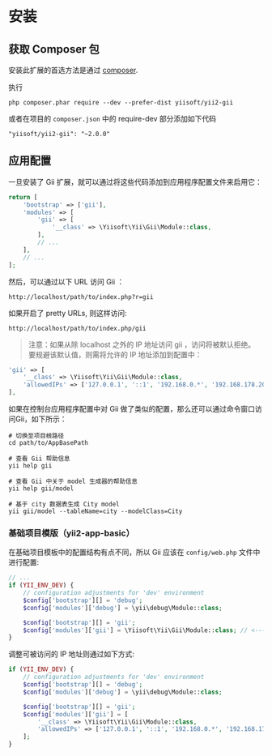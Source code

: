 安装
============

## 获取 Composer 包

安装此扩展的首选方法是通过 [composer](http://getcomposer.org/download/).

执行

```
php composer.phar require --dev --prefer-dist yiisoft/yii2-gii
```

或者在项目的 `composer.json` 中的 require-dev 部分添加如下代码

```
"yiisoft/yii2-gii": "~2.0.0"
```


## 应用配置

一旦安装了 Gii 扩展，就可以通过将这些代码添加到应用程序配置文件来启用它：

```php
return [
    'bootstrap' => ['gii'],
    'modules' => [
        'gii' => [
            '__class' => \Yiisoft\Yii\Gii\Module::class,
        ],
        // ...
    ],
    // ...
];
```

然后，可以通过以下 URL 访问 Gii ：

```
http://localhost/path/to/index.php?r=gii
```

如果开启了 pretty URLs, 则这样访问:

```
http://localhost/path/to/index.php/gii
```

> 注意：如果从除 localhost 之外的 IP 地址访问 gii ，访问将被默认拒绝。
> 要规避该默认值，则需将允许的 IP 地址添加到配置中：
>
```php
'gii' => [
    '__class' => \Yiisoft\Yii\Gii\Module::class,
    'allowedIPs' => ['127.0.0.1', '::1', '192.168.0.*', '192.168.178.20'] // adjust this to your needs
],
```

如果在控制台应用程序配置中对 Gii 做了类似的配置，那么还可以通过命令窗口访问Gii，如下所示：

```
# 切换至项目根路径
cd path/to/AppBasePath

# 查看 Gii 帮助信息
yii help gii

# 查看 Gii 中关于 model 生成器的帮助信息
yii help gii/model

# 基于 city 数据表生成 City model
yii gii/model --tableName=city --modelClass=City
```

### 基础项目模版（yii2-app-basic）

在基础项目模板中的配置结构有点不同，所以 Gii 应该在 `config/web.php` 文件中进行配置:

```php
// ...
if (YII_ENV_DEV) {
    // configuration adjustments for 'dev' environment
    $config['bootstrap'][] = 'debug';
    $config['modules']['debug'] = \yii\debug\Module::class;

    $config['bootstrap'][] = 'gii';
    $config['modules']['gii'] = \Yiisoft\Yii\Gii\Module::class; // <--- here
}
```

调整可被访问的 IP 地址则通过如下方式:

```php
if (YII_ENV_DEV) {
    // configuration adjustments for 'dev' environment
    $config['bootstrap'][] = 'debug';
    $config['modules']['debug'] = \yii\debug\Module::class;

    $config['bootstrap'][] = 'gii';
    $config['modules']['gii'] = [
        '__class' => \Yiisoft\Yii\Gii\Module::class,
        'allowedIPs' => ['127.0.0.1', '::1', '192.168.0.*', '192.168.178.20'],
    ];
}
```

